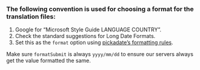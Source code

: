 ### The following convention is used for choosing a format for the translation files:

1. Google for “Microsoft Style Guide LANGUAGE COUNTRY”.
2. Check the standard suggestions for Long Date Formats.
3. Set this as the `format` option
   using [pickadate’s formatting rules](http://amsul.ca/pickadate.js/date.htm#formatting-rules).

Make sure `formatSubmit` is always `yyyy/mm/dd` to ensure our servers always get the value formatted the same.
